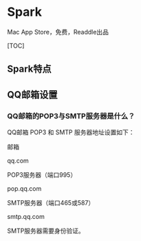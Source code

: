 # Spark

Mac App Store，免费，Readdle出品

[TOC]

## Spark特点



## QQ邮箱设置

### QQ邮箱的POP3与SMTP服务器是什么？

QQ邮箱 POP3 和 SMTP 服务器地址设置如下：

邮箱 

qq.com 

POP3服务器（端口995）

pop.qq.com 

SMTP服务器（端口465或587）

smtp.qq.com

SMTP服务器需要身份验证。

